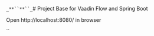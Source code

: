 `_**``**``_`# Project Base for Vaadin Flow and Spring Boot


Open http://localhost:8080/ in browser


``
